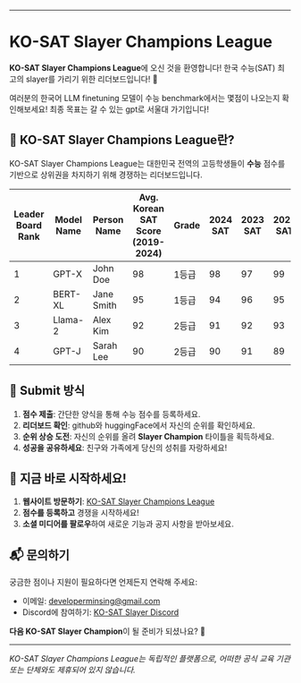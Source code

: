 ----------------------

# KO-SAT Slayer Champions League

**KO-SAT Slayer Champions League**에 오신 것을 환영합니다! 한국 수능(SAT) 최고의 slayer를 가리기 위한 리더보드입니다! 🚀

여러분의 한국어 LLM finetuning 모델이 수능 benchmark에서는 몇점이 나오는지 확인해보세요! 최종 목표는 갈 수 있는 gpt로 서울대 가기입니다!


## 🎯 KO-SAT Slayer Champions League란?

KO-SAT Slayer Champions League는 대한민국 전역의 고등학생들이 **수능** 점수를 기반으로 상위권을 차지하기 위해 경쟁하는 리더보드입니다.


| Leader Board Rank | Model Name | Person Name | Avg. Korean SAT Score (2019-2024) | Grade | 2024 SAT | 2023 SAT | 2022 SAT | 2021 SAT | 2020 SAT | 2019 SAT | URL |
|-------|------------|-------------|-----------------------------------|-------|----------|----------|----------|----------|----------|----------|-----|
| 1     | GPT-X      | John Doe    | 98                                | 1등급  | 98       | 97       | 99       | 96       | 98       | 99       | [Link](https://example.com) |
| 2     | BERT-XL    | Jane Smith  | 95                                | 1등급  | 94       | 96       | 95       | 94       | 95       | 96       | [Link](https://example.com) |
| 3     | Llama-2    | Alex Kim    | 92                                | 2등급  | 91       | 92       | 93       | 92       | 93       | 92       | [Link](https://example.com) |
| 4     | GPT-J      | Sarah Lee   | 90                                | 2등급  | 90       | 91       | 89       | 90       | 89       | 91       | [Link](https://example.com) |




## 🏅 Submit 방식

1. **점수 제출**: 간단한 양식을 통해 수능 점수를 등록하세요.
2. **리더보드 확인**: github와 huggingFace에서 자신의 순위를 확인하세요.
3. **순위 상승 도전**: 자신의 순위를 올려 **Slayer Champion** 타이틀을 획득하세요.
4. **성공을 공유하세요**: 친구와 가족에게 당신의 성취를 자랑하세요!


## 🚀 지금 바로 시작하세요!

1. **웹사이트 방문하기**: [KO-SAT Slayer Champions League](#)
2. **점수를 등록하고** 경쟁을 시작하세요!
3. **소셜 미디어를 팔로우**하여 새로운 기능과 공지 사항을 받아보세요.

## 📬 문의하기

궁금한 점이나 지원이 필요하다면 언제든지 연락해 주세요:

- 이메일: developerminsing@gmail.com
- Discord에 참여하기: [KO-SAT Slayer Discord](#)

**다음 KO-SAT Slayer Champion**이 될 준비가 되셨나요? 💪

---

_KO-SAT Slayer Champions League는 독립적인 플랫폼으로, 어떠한 공식 교육 기관 또는 단체와도 제휴되어 있지 않습니다._
